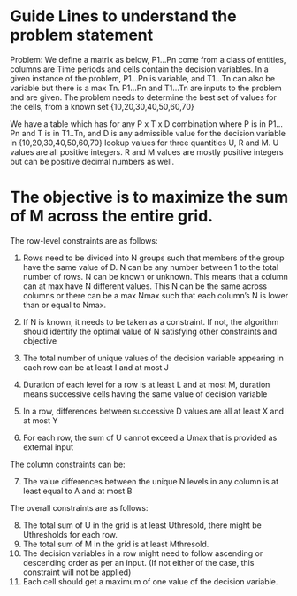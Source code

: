 # Guide Lines to understand the problem statement 

Problem:
We define a matrix as below, P1…Pn come from a class of entities, columns are Time periods and cells contain the decision variables. In a given instance of the problem, P1…Pn is variable, and T1...Tn can also be variable but there is a max Tn. P1...Pn and T1...Tn are inputs to the problem and are given. The problem needs to determine the best set of values for the cells, from a known set {10,20,30,40,50,60,70}


We have a table which has for any P x T x D combination where P is in P1…Pn and T is in T1..Tn, and D is any admissible value for the decision variable in {10,20,30,40,50,60,70} lookup values for three quantities U, R and M. U values are all positive integers. R and M values are mostly positive integers but can be positive decimal numbers as well.

# The objective is to maximize the sum of M across the entire grid. 

The row-level constraints are as follows: 

1. Rows need to be divided into N groups such that members of the group have the same value of D. N can be any number between 1 to the total number of rows. N can be known or unknown. This means that a column can at max have N different values. This N can be the same across columns or there can be a max Nmax such that each column’s N is lower than or equal to Nmax. 

2. If N is known, it needs to be taken as a constraint. If not, the algorithm should identify the optimal value of N satisfying other constraints and objective 

3. The total number of unique values of the decision variable appearing in each row can be at least I and at most J 

4. Duration of each level for a row is at least L and at most M, duration means successive cells having the same value of decision variable 

5. In a row, differences between successive D values are all at least X and at most Y 

6. For each row, the sum of U cannot exceed a Umax that is provided as external input

The column constraints can be: 

7. The value differences between the unique N levels in any column is at least equal to A and at most B 

The overall constraints are as follows: 

8. The total sum of U in the grid is at least Uthresold, there might be Uthresholds for each row. 
9. The total sum of M in the grid is at least Mthresold. 
10. The decision variables in a row might need to follow ascending or descending order as per an input. (If not either of the case, this constraint will not be applied) 
11. Each cell should get a maximum of one value of the decision variable.

